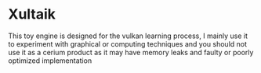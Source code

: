 # Xultaik
This toy engine is designed for the vulkan learning process, I mainly use it to experiment with graphical or computing techniques and you should not use it as a cerium product as it may have memory leaks and faulty or poorly optimized implementation
